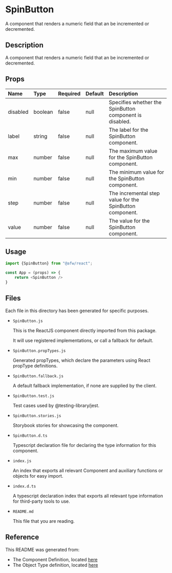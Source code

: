 # SpinButton

A component that renders a numeric field that an be incremented or decremented.

## Description
A component that renders a numeric field that an be incremented or decremented.

## Props
| Name | Type | Required | Default | Description |
|:----------|:----------|:----|:------------|:------------|
|disabled|boolean|false|null|Specifies whether the SpinButton component is disabled.|
|label|string|false|null|The label for the SpinButton component.|
|max|number|false|null|The maximum value for the SpinButton component.|
|min|number|false|null|The minimum value for the SpinButton component.|
|step|number|false|null|The incremental step value for the SpinButton component.|
|value|number|false|null|The value for the SpinButton component.|

## Usage
```js
import {SpinButton} from "@afw/react";

const App = (props) => {
    return <SpinButton />
}
```

## Files
Each file in this directory has been generated for specific purposes.
 * `SpinButton.js`

   This is the ReactJS component directly imported from this package.

   It will use registered implementations, or call a fallback for default.
 * `SpinButton.propTypes.js`

   Generated propTypes, which declare the parameters using React propType definitions.

 * `SpinButton.fallback.js`

   A default fallback implementation, if none are supplied by the client.

 * `SpinButton.test.js`

   Test cases used by @testing-library/jest.

 * `SpinButton.stories.js`

   Storybook stories for showcasing the component.

 * `SpinButton.d.ts`

   Typescript declaration file for declaring the type information for this component.

 * `index.js`

   An index that exports all relevant Component and auxiliary functions or objects for easy import.

 * `index.d.ts`

   A typescript declaration index that exports all relevant type information for third-party tools to use.

 * `README.md`

   This file that you are reading.

## Reference
This README was generated from:
  * The Component Definition, located [here](/src/afw_components/generate/objects/_AdaptiveLayoutComponentType_/SpinButton.json)
  * The Object Type definition, located [here](/src/afw_components/generate/objects/_AdaptiveObjectType_/_AdaptiveLayoutComponentType_SpinButton.json)

